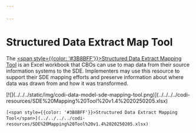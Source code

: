 ```yaml
---

---
```


# Structured Data Extract Map Tool

The [<span style={{color: '#3B8BFF'}}>Structured Data Extract Mapping Tool</span>](../../../../codi-resources/SDE%20Mapping%20Tool%20v1.4%2020250205.xlsx) is an Excel workbook that CBOs can use to map data from their source information systems to the SDE. Implementers may use this resource to support their SDE mapping efforts and preserve information about where data was drawn from and how it was transformed. 

<div style={{width: '250px'}}>
<div style={{border: "2px solid"}}>
    [![](../../../static/img/codi-data-model-sde-mapping-tool.png)](../../../../codi-resources/SDE%20Mapping%20Tool%20v1.4%2020250205.xlsx) 
</div>

    [<span style={{color: '#3B8BFF'}}>Structured Data Extract Mapping Tool</span>](../../../../codi-resources/SDE%20Mapping%20Tool%20v1.4%2020250205.xlsx)
</div>